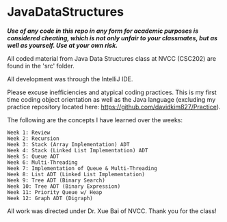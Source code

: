 # JavaDataStructures

<b><i>Use of any code in this repo in any form for academic purposes is considered cheating, which is not only unfair to your classmates, but as well as yourself. Use at your own risk.</i></b>

All coded material from Java Data Structures class at NVCC (CSC202) are found in the 'src' folder.

All development was through the IntelliJ IDE.

Please excuse inefficiencies and atypical coding practices. This is my first time coding object orientation as well as the Java 
language (excluding my practice repository located here: https://github.com/davidkim827/Practice).

The following are the concepts I have learned over the weeks:

	Week 1: Review
	Week 2: Recursion
	Week 3: Stack (Array Implementation) ADT
	Week 4: Stack (Linked List Implementation) ADT
	Week 5: Queue ADT
	Week 6: Multi-Threading
	Week 7: Implementation of Queue & Multi-Threading
	Week 8: List ADT (Linked List Implementation)
	Week 9: Tree ADT (Binary Search)
	Week 10: Tree ADT (Binary Expression)
	Week 11: Priority Queue w/ Heap
	Week 12: Graph ADT (Digraph)

All work was directed under Dr. Xue Bai of NVCC. Thank you for the class!
